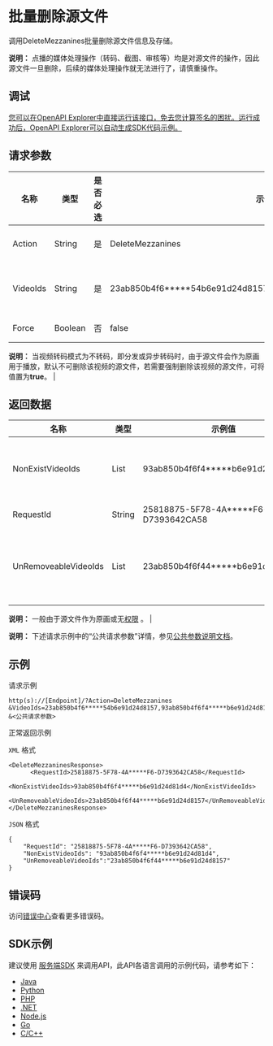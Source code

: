 # 批量删除源文件

调用DeleteMezzanines批量删除源文件信息及存储。

**说明：** 点播的媒体处理操作（转码、截图、审核等）均是对源文件的操作，因此源文件一旦删除，后续的媒体处理操作就无法进行了，请慎重操作。

## 调试

[您可以在OpenAPI Explorer中直接运行该接口，免去您计算签名的困扰。运行成功后，OpenAPI Explorer可以自动生成SDK代码示例。](https://api.aliyun.com/#product=vod&api=DeleteMezzanines&type=RPC&version=2017-03-21)

## 请求参数

|名称|类型|是否必选|示例值|描述|
|--|--|----|---|--|
|Action|String|是|DeleteMezzanines|系统规定参数。取值：**DeleteMezzanines** |
|VideoIds|String|是|23ab850b4f6\*\*\*\*\*54b6e91d24d8157,93ab850b4f6f4\*\*\*\*\*b6e91d24d81d4|视频ID列表。一次最多支持20个视频ID，多个用逗号分隔。 |
|Force|Boolean|否|false|强制删除源文件，默认为**false**。

 **说明：** 当视频转码模式为不转码，即分发或异步转码时，由于源文件会作为原画用于播放，默认不可删除该视频的源文件，若需要强制删除该视频的源文件，可将值置为**true**。 |

## 返回数据

|名称|类型|示例值|描述|
|--|--|---|--|
|NonExistVideoIds|List|93ab850b4f6f4\*\*\*\*\*b6e91d24d81d4|不存在的视频ID列表。 |
|RequestId|String|25818875-5F78-4A\*\*\*\*\*F6-D7393642CA58|请求ID。 |
|UnRemoveableVideoIds|List|23ab850b4f6f44\*\*\*\*\*b6e91d24d8157|不可删除的视频ID列表。

 **说明：** 一般由于源文件作为原画或无[权限](~~113600#AppAuth~~) 。 |

**说明：** 下述请求示例中的“公共请求参数”详情，参见[公共参数说明文档](~~44432~~)。

## 示例

请求示例

```
http(s)://[Endpoint]/?Action=DeleteMezzanines
&VideoIds=23ab850b4f6*****54b6e91d24d8157,93ab850b4f6f4*****b6e91d24d81d4
&<公共请求参数>
```

正常返回示例

`XML` 格式

```
<DeleteMezzaninesResponse>
      <RequestId>25818875-5F78-4A*****F6-D7393642CA58</RequestId>
	  <NonExistVideoIds>93ab850b4f6f4*****b6e91d24d81d4</NonExistVideoIds>
	  <UnRemoveableVideoIds>23ab850b4f6f44*****b6e91d24d8157</UnRemoveableVideoIds>
</DeleteMezzaninesResponse>
```

`JSON` 格式

```
{
    "RequestId": "25818875-5F78-4A*****F6-D7393642CA58",
    "NonExistVideoIds": "93ab850b4f6f4*****b6e91d24d81d4",
    "UnRemoveableVideoIds":"23ab850b4f6f44*****b6e91d24d8157"
}
```

## 错误码

访问[错误中心](https://error-center.aliyun.com/status/product/vod)查看更多错误码。

## SDK示例

建议使用 [服务端SDK](~~101789~~) 来调用API，此API各语言调用的示例代码，请参考如下：

-   [Java](https://help.aliyun.com/document_detail/61065.html?spm=a2c4g.11186623.2.19.7b9d3f85j0EPNg#DeleteMezzanines)
-   [Python](https://help.aliyun.com/document_detail/61060.html?spm=a2c4g.11186623.2.20.7b9d3f85j0EPNg#DeleteMezzanines)
-   [PHP](https://help.aliyun.com/document_detail/61071.html?spm=a2c4g.11186623.2.21.7b9d3f85j0EPNg#DeleteMezzanines)
-   [.NET](https://help.aliyun.com/document_detail/84752.html?spm=a2c4g.11186623.2.22.7b9d3f85j0EPNg#DeleteMezzanines)
-   [Node.js](https://help.aliyun.com/document_detail/101419.html?spm=a2c4g.11186623.2.23.7b9d3f85j0EPNg#DeleteMezzanines)
-   [Go](https://help.aliyun.com/document_detail/101427.html?spm=a2c4g.11186623.2.24.7b9d3f85j0EPNg#DeleteMezzanines)
-   [C/C++](https://help.aliyun.com/document_detail/101266.html?spm=a2c4g.11186623.2.25.7b9d3f85j0EPNg#DeleteMezzanines)

